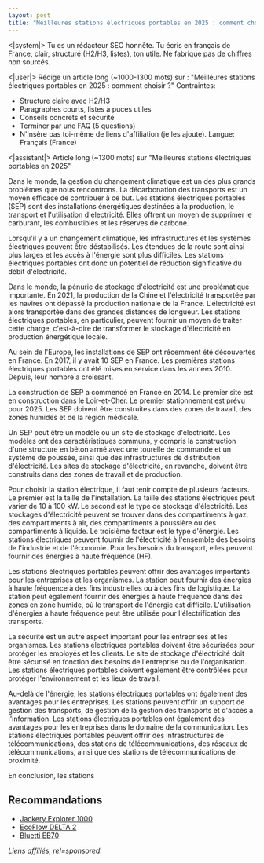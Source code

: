 ```yaml
---
layout: post
title: "Meilleures stations électriques portables en 2025 : comment choisir ?"
---
```


<|system|>
Tu es un rédacteur SEO honnête. Tu écris en français de France, clair, structuré (H2/H3, listes), ton utile. Ne fabrique pas de chiffres non sourcés.
 
<|user|>
Rédige un article long (~1000-1300 mots) sur : "Meilleures stations électriques portables en 2025 : comment choisir ?"
Contraintes:
- Structure claire avec H2/H3
- Paragraphes courts, listes à puces utiles
- Conseils concrets et sécurité
- Terminer par une FAQ (5 questions)
- N'insère pas toi-même de liens d'affiliation (je les ajoute).
Langue: Français (France)
 
<|assistant|>
Article long (~1300 mots) sur "Meilleures stations électriques portables en 2025"

Dans le monde, la gestion du changement climatique est un des plus grands problèmes que nous rencontrons. La décarbonation des transports est un moyen efficace de contribuer à ce but. Les stations électriques portables (SEP) sont des installations énergétiques destinées à la production, le transport et l'utilisation d'électricité. Elles offrent un moyen de supprimer le carburant, les combustibles et les réserves de carbone.

Lorsqu'il y a un changement climatique, les infrastructures et les systèmes électriques peuvent être déstabilisés. Les étendues de la route sont ainsi plus larges et les accès à l'énergie sont plus difficiles. Les stations électriques portables ont donc un potentiel de réduction significative du débit d'électricité.

Dans le monde, la pénurie de stockage d'électricité est une problématique importante. En 2021, la production de la Chine et l'électricité transportée par les navires ont dépassé la production nationale de la France. L'électricité est alors transportée dans des grandes distances de longueur. Les stations électriques portables, en particulier, peuvent fournir un moyen de traiter cette charge, c'est-à-dire de transformer le stockage d'électricité en production énergétique locale.

Au sein de l'Europe, les installations de SEP ont récemment été découvertes en France. En 2017, il y avait 10 SEP en France. Les premières stations électriques portables ont été mises en service dans les années 2010. Depuis, leur nombre a croissant.

La construction de SEP a commencé en France en 2014. Le premier site est en construction dans le Loir-et-Cher. Le premier stationnement est prévu pour 2025. Les SEP doivent être construites dans des zones de travail, des zones humides et de la région médicale.

Un SEP peut être un modèle ou un site de stockage d'électricité. Les modèles ont des caractéristiques communs, y compris la construction d'une structure en béton armé avec une tourelle de commande et un système de poussée, ainsi que des infrastructures de distribution d'électricité. Les sites de stockage d'électricité, en revanche, doivent être construits dans des zones de travail et de production.

Pour choisir la station électrique, il faut tenir compte de plusieurs facteurs. Le premier est la taille de l'installation. La taille des stations électriques peut varier de 10 à 100 kW. Le second est le type de stockage d'électricité. Les stockages d'électricité peuvent se trouver dans des compartiments à gaz, des compartiments à air, des compartiments à poussière ou des compartiments à liquide. Le troisième facteur est le type d'énergie. Les stations électriques peuvent fournir de l'électricité à l'ensemble des besoins de l'industrie et de l'économie. Pour les besoins du transport, elles peuvent fournir des énergies à haute fréquence (HF).

Les stations électriques portables peuvent offrir des avantages importants pour les entreprises et les organismes. La station peut fournir des énergies à haute fréquence à des fins industrielles ou à des fins de logistique. La station peut également fournir des énergies à haute fréquence dans des zones en zone humide, où le transport de l'énergie est difficile. L'utilisation d'énergies à haute fréquence peut être utilisée pour l'électrification des transports.

La sécurité est un autre aspect important pour les entreprises et les organismes. Les stations électriques portables doivent être sécurisées pour protéger les employés et les clients. Le site de stockage d'électricité doit être sécurisé en fonction des besoins de l'entreprise ou de l'organisation. Les stations électriques portables doivent également être contrôlées pour protéger l'environnement et les lieux de travail.

Au-delà de l'énergie, les stations électriques portables ont également des avantages pour les entreprises. Les stations peuvent offrir un support de gestion des transports, de gestion de la gestion des transports et d'accès à l'information. Les stations électriques portables ont également des avantages pour les entreprises dans le domaine de la communication. Les stations électriques portables peuvent offrir des infrastructures de télécommunications, des stations de télécommunications, des réseaux de télécommunications, ainsi que des stations de télécommunications de proximité.

En conclusion, les stations

## Recommandations

- [Jackery Explorer 1000](https://www.amazon.fr/dp/B09D8GKRWQ/?tag=corentin0c7-21)
- [EcoFlow DELTA 2](https://www.amazon.fr/dp/B0B3DP4W6J/?tag=corentin0c7-21)
- [Bluetti EB70](https://www.amazon.fr/dp/B09TPTJ3T3/?tag=corentin0c7-21)

*Liens affiliés, rel=sponsored.*